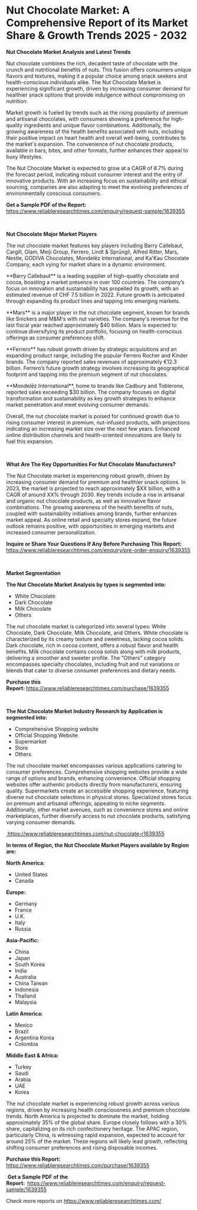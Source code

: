 <p><h1>Nut Chocolate Market: A Comprehensive Report of its Market Share & Growth Trends 2025 - 2032</h1></p><p><strong>Nut Chocolate Market Analysis and Latest Trends</strong></p>
<p><p>Nut chocolate combines the rich, decadent taste of chocolate with the crunch and nutritional benefits of nuts. This fusion offers consumers unique flavors and textures, making it a popular choice among snack seekers and health-conscious individuals alike. The Nut Chocolate Market is experiencing significant growth, driven by increasing consumer demand for healthier snack options that provide indulgence without compromising on nutrition.</p><p>Market growth is fueled by trends such as the rising popularity of premium and artisanal chocolates, with consumers showing a preference for high-quality ingredients and unique flavor combinations. Additionally, the growing awareness of the health benefits associated with nuts, including their positive impact on heart health and overall well-being, contributes to the market's expansion. The convenience of nut chocolate products, available in bars, bites, and other formats, further enhances their appeal to busy lifestyles.</p><p>The Nut Chocolate Market is expected to grow at a CAGR of 8.7% during the forecast period, indicating robust consumer interest and the entry of innovative products. With an increasing focus on sustainability and ethical sourcing, companies are also adapting to meet the evolving preferences of environmentally conscious consumers.</p></p>
<p><strong>Get a Sample PDF of the Report:&nbsp;</strong> <a href="https://www.reliableresearchtimes.com/enquiry/request-sample/1639355?utm_campaign=2999&utm_medium=2&utm_source=Github&utm_content=ia&utm_term=05042025&utm_id=nut-chocolate">https://www.reliableresearchtimes.com/enquiry/request-sample/1639355</a></p>
<p>&nbsp;</p>
<p><strong>Nut Chocolate Major Market Players</strong></p>
<p><p>The nut chocolate market features key players including Barry Callebaut, Cargill, Olam, Meiji Group, Ferrero, Lindt & Sprüngli, Alfred Ritter, Mars, Nestle, GODIVA Chocolates, Mondelēz International, and Ka'Kau Chocolate Company, each vying for market share in a dynamic environment.</p><p>**Barry Callebaut** is a leading supplier of high-quality chocolate and cocoa, boasting a market presence in over 100 countries. The company’s focus on innovation and sustainability has propelled its growth, with an estimated revenue of CHF 7.5 billion in 2022. Future growth is anticipated through expanding its product lines and tapping into emerging markets.</p><p>**Mars** is a major player in the nut chocolate segment, known for brands like Snickers and M&M's with nut varieties. The company's revenue for the last fiscal year reached approximately $40 billion. Mars is expected to continue diversifying its product portfolio, focusing on health-conscious offerings as consumer preferences shift.</p><p>**Ferrero** has robust growth driven by strategic acquisitions and an expanding product range, including the popular Ferrero Rocher and Kinder brands. The company reported sales revenues of approximately €12.3 billion. Ferrero’s future growth strategy involves increasing its geographical footprint and tapping into the premium segment of nut chocolates.</p><p>**Mondelēz International**, home to brands like Cadbury and Toblerone, reported sales exceeding $30 billion. The company focuses on digital transformation and sustainability as key growth strategies to enhance market penetration and meet evolving consumer demands.</p><p>Overall, the nut chocolate market is poised for continued growth due to rising consumer interest in premium, nut-infused products, with projections indicating an increasing market size over the next few years. Enhanced online distribution channels and health-oriented innovations are likely to fuel this expansion.</p></p>
<p>&nbsp;</p>
<p><strong>What Are The Key Opportunities For Nut Chocolate Manufacturers?</strong></p>
<p><p>The Nut Chocolate market is experiencing robust growth, driven by increasing consumer demand for premium and healthier snack options. In 2023, the market is projected to reach approximately $XX billion, with a CAGR of around XX% through 2030. Key trends include a rise in artisanal and organic nut chocolate products, as well as innovative flavor combinations. The growing awareness of the health benefits of nuts, coupled with sustainability initiatives among brands, further enhances market appeal. As online retail and specialty stores expand, the future outlook remains positive, with opportunities in emerging markets and increased consumer personalization.</p></p>
<p><strong>Inquire or Share Your Questions If Any Before Purchasing This Report:</strong> <a href="https://www.reliableresearchtimes.com/enquiry/pre-order-enquiry/1639355?utm_campaign=2999&utm_medium=2&utm_source=Github&utm_content=ia&utm_term=05042025&utm_id=nut-chocolate">https://www.reliableresearchtimes.com/enquiry/pre-order-enquiry/1639355</a></p>
<p>&nbsp;</p>
<p><strong>Market Segmentation</strong></p>
<p><strong>The Nut Chocolate Market Analysis by types is segmented into:</strong></p>
<p><ul><li>White Chocolate</li><li>Dark Chocolate</li><li>Milk Chocolate</li><li>Others</li></ul></p>
<p><p>The nut chocolate market is categorized into several types: White Chocolate, Dark Chocolate, Milk Chocolate, and Others. White chocolate is characterized by its creamy texture and sweetness, lacking cocoa solids. Dark chocolate, rich in cocoa content, offers a robust flavor and health benefits. Milk chocolate contains cocoa solids along with milk products, delivering a smoother and sweeter profile. The "Others" category encompasses specialty chocolates, including fruit and nut variations or blends that cater to diverse consumer preferences and dietary needs.</p></p>
<p><strong>Purchase this Report:&nbsp;</strong><a href="https://www.reliableresearchtimes.com/purchase/1639355?utm_campaign=2999&utm_medium=2&utm_source=Github&utm_content=ia&utm_term=05042025&utm_id=nut-chocolate">https://www.reliableresearchtimes.com/purchase/1639355</a></p>
<p>&nbsp;</p>
<p><strong>The Nut Chocolate Market Industry Research by Application is segmented into:</strong></p>
<p><ul><li>Comprehensive Shopping website</li><li>Official Shopping Website</li><li>Supermarket</li><li>Store</li><li>Others</li></ul></p>
<p><p>The nut chocolate market encompasses various applications catering to consumer preferences. Comprehensive shopping websites provide a wide range of options and brands, enhancing convenience. Official shopping websites offer authentic products directly from manufacturers, ensuring quality. Supermarkets create an accessible shopping experience, featuring diverse nut chocolate selections in physical stores. Specialized stores focus on premium and artisanal offerings, appealing to niche segments. Additionally, other market avenues, such as convenience stores and online marketplaces, further diversify access to nut chocolate products, satisfying varying consumer demands.</p></p>
<p><a href="https://www.reliableresearchtimes.com/nut-chocolate-r1639355?utm_campaign=2999&utm_medium=2&utm_source=Github&utm_content=ia&utm_term=05042025&utm_id=nut-chocolate">&nbsp;https://www.reliableresearchtimes.com/nut-chocolate-r1639355</a></p>
<p><strong>In terms of Region, the Nut Chocolate Market Players available by Region are:</strong></p>
<p>
    <p> <strong> North America: </strong>
        <ul>
            <li>United States</li>
            <li>Canada</li>
        </ul>
        </p> 
    <p> <strong> Europe: </strong>
        <ul>
            <li>Germany</li>
            <li>France</li>
            <li>U.K.</li>
            <li>Italy</li>
            <li>Russia</li>
        </ul>
        </p> 
    <p> <strong> Asia-Pacific: </strong>
        <ul>
            <li>China</li>
            <li>Japan</li>
            <li>South Korea</li>
            <li>India</li>
            <li>Australia</li>
            <li>China Taiwan</li>
            <li>Indonesia</li>
            <li>Thailand</li>
            <li>Malaysia</li>
        </ul>
        </p> 
    <p> <strong> Latin America: </strong>
        <ul>
            <li>Mexico</li>
            <li>Brazil</li>
            <li>Argentina Korea</li>
            <li>Colombia</li>
        </ul>
        </p> 
    <p> <strong> Middle East & Africa: </strong>
        <ul>
            <li>Turkey</li>
            <li>Saudi</li>
            <li>Arabia</li>
            <li>UAE</li>
            <li>Korea</li>
        </ul>
    </p>
    </p>
<p><p>The nut chocolate market is experiencing robust growth across various regions, driven by increasing health consciousness and premium chocolate trends. North America is projected to dominate the market, holding approximately 35% of the global share. Europe closely follows with a 30% share, capitalizing on its rich confectionery heritage. The APAC region, particularly China, is witnessing rapid expansion, expected to account for around 25% of the market. These regions will likely lead growth, reflecting shifting consumer preferences and rising disposable incomes.</p></p>
<p><strong>Purchase this Report: </strong><a href="https://www.reliableresearchtimes.com/purchase/1639355?utm_campaign=2999&utm_medium=2&utm_source=Github&utm_content=ia&utm_term=05042025&utm_id=nut-chocolate">https://www.reliableresearchtimes.com/purchase/1639355</a></p>
<p>&nbsp;<strong>Get a Sample PDF of the Report:&nbsp;&nbsp;</strong><a href="https://www.reliableresearchtimes.com/enquiry/request-sample/1639355?utm_campaign=2999&utm_medium=2&utm_source=Github&utm_content=ia&utm_term=05042025&utm_id=nut-chocolate">https://www.reliableresearchtimes.com/enquiry/request-sample/1639355</a></p>
<p><strong></strong></p>
<p>Check more reports on <a href="https://www.reliableresearchtimes.com/?utm_campaign=2999&utm_medium=2&utm_source=Github&utm_content=ia&utm_term=05042025&utm_id=nut-chocolate">https://www.reliableresearchtimes.com/</a></p>